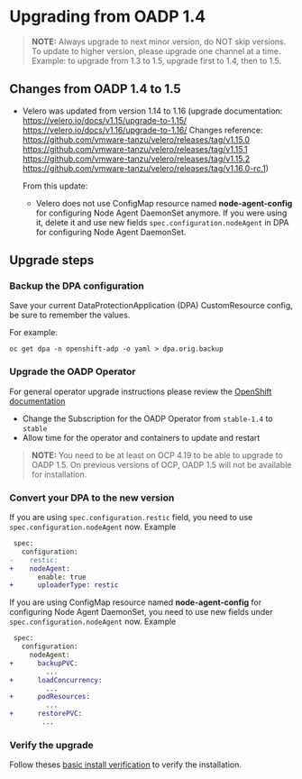 # Upgrading from OADP 1.4

> **NOTE:** Always upgrade to next minor version, do NOT skip versions. To update to higher version, please upgrade one channel at a time. Example: to upgrade from 1.3 to 1.5, upgrade first to 1.4, then to 1.5.

## Changes from OADP 1.4 to 1.5

- Velero was updated from version 1.14 to 1.16 (upgrade documentation: https://velero.io/docs/v1.15/upgrade-to-1.15/ https://velero.io/docs/v1.16/upgrade-to-1.16/ Changes reference: https://github.com/vmware-tanzu/velero/releases/tag/v1.15.0 https://github.com/vmware-tanzu/velero/releases/tag/v1.15.1 https://github.com/vmware-tanzu/velero/releases/tag/v1.15.2 https://github.com/vmware-tanzu/velero/releases/tag/v1.16.0-rc.1)

    From this update:

    - Velero does not use ConfigMap resource named **node-agent-config** for configuring Node Agent DaemonSet anymore. If you were using it, delete it and use new fields `spec.configuration.nodeAgent` in DPA for configuring Node Agent DaemonSet.

## Upgrade steps

### Backup the DPA configuration

Save your current DataProtectionApplication (DPA) CustomResource config, be sure to remember the values.

For example:
```
oc get dpa -n openshift-adp -o yaml > dpa.orig.backup
```

### Upgrade the OADP Operator

For general operator upgrade instructions please review the [OpenShift documentation](https://docs.redhat.com/en/documentation/openshift_container_platform/latest/html/operators/administrator-tasks#olm-upgrading-operators)
* Change the Subscription for the OADP Operator from `stable-1.4` to `stable`
* Allow time for the operator and containers to update and restart

> **NOTE:** You need to be at least on OCP 4.19 to be able to upgrade to OADP 1.5. On previous versions of OCP, OADP 1.5 will not be available for installation.

### Convert your DPA to the new version

If you are using `spec.configuration.restic` field, you need to use `spec.configuration.nodeAgent` now. Example
```diff
 spec:
   configuration:
-    restic:
+    nodeAgent:
       enable: true
+      uploaderType: restic
```

If you are using ConfigMap resource named **node-agent-config** for configuring Node Agent DaemonSet, you need to use new fields under `spec.configuration.nodeAgent` now. Example
```diff
 spec:
   configuration:
     nodeAgent:
+      backupPVC:
         ...
+      loadConcurrency:
         ...
+      podResources:
         ...
+      restorePVC:
        ...
```

### Verify the upgrade

Follow theses [basic install verification](../docs/install_olm.md#verify-install) to verify the installation.
